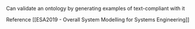 Can validate an ontology by generating examples of text-compliant with it


Reference [[ESA2019 - Overall System Modelling for Systems Engineering]]